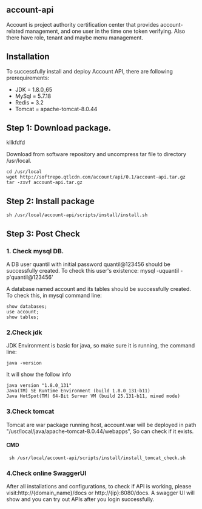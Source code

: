 ## account-api

Account is project authority certification center that provides account-related management, and one user in the time one token verifying.
Also there have role, tenant and maybe menu management.
 
 
## Installation
To successfully install and deploy Account API, there are following prerequirements:
- JDK = 1.8.0_65
- MySql = 5.7.18
- Redis = 3.2
- Tomcat = apache-tomcat-8.0.44

## Step 1: Download package.
 
 kllkfdfd
 
Download from software repository and uncompress tar file to directory /usr/local.
  
   
```
cd /usr/local 
wget http://softrepo.qtlcdn.com/account/api/0.1/account-api.tar.gz
tar -zxvf account-api.tar.gz 
```

## Step 2: Install package

```
sh /usr/local/account-api/scripts/install/install.sh 
```

## Step 3: Post Check

### 1.  Check mysql DB.

A DB user quantil with initial password quantil@123456 should be successfully created. To check this user's existence:
mysql -uquantil -p'quantil@123456' 

A database named account and its tables should be successfully created. To check this, in mysql command line:


```
show databases;
use account;
show tables;
```


### 2.Check jdk

JDK Environment is basic for java, so make sure it is running, the command line:

```
java -version
```
It will show the follow info

```
java version "1.8.0_131"
Java(TM) SE Runtime Environment (build 1.8.0_131-b11)
Java HotSpot(TM) 64-Bit Server VM (build 25.131-b11, mixed mode)

```

### 3.Check tomcat
Tomcat are war package running host, account.war will be deployed in path "/usr/local/java/apache-tomcat-8.0.44/webapps", So can check if it exists.
#### CMD
``` 
 sh /usr/local/account-api/scripts/install/install_tomcat_check.sh
```

### 4.Check online SwaggerUI

After all installations and configurations, to check if API is working, please visit:http://{domain_name}/docs or http://{ip}:8080/docs. A swagger UI will show and you can try out APIs after you login successfully.




